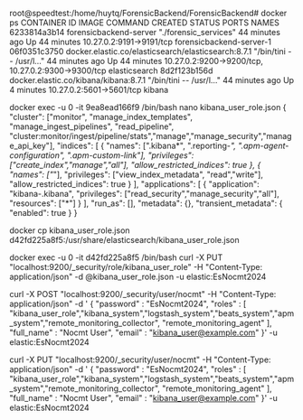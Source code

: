 root@speedtest:/home/huytq/ForensicBackend/ForensicBackend# docker ps
CONTAINER ID   IMAGE                                                 COMMAND                  CREATED          STATUS          PORTS                                                NAMES
6233814a3b14   forensicbackend-server                                "./forensic_services"    44 minutes ago   Up 44 minutes   10.27.0.2:9191->9191/tcp                             forensicbackend-server-1
06f0351c3750   docker.elastic.co/elasticsearch/elasticsearch:8.7.1   "/bin/tini -- /usr/l…"   44 minutes ago   Up 44 minutes   10.27.0.2:9200->9200/tcp, 10.27.0.2:9300->9300/tcp   elasticsearch
8d2f123b156d   docker.elastic.co/kibana/kibana:8.7.1                 "/bin/tini -- /usr/l…"   44 minutes ago   Up 4 minutes    10.27.0.2:5601->5601/tcp                             kibana


docker exec -u 0 -it 9ea8ead166f9 /bin/bash
nano kibana_user_role.json
{
    "cluster": ["monitor", "manage_index_templates", "manage_ingest_pipelines", "read_pipeline", "cluster:monitor/ingest/pipeline/stats","manage","manage_security","manage_api_key"],
    "indices": [
      {
        "names": [".kibana*", ".reporting-*", ".apm-agent-configuration", ".apm-custom-link"],
        "privileges": ["create_index","manage","all"],
        "allow_restricted_indices": true
      },
      {
        "names": ["*"],
        "privileges": ["view_index_metadata", "read","write"],
        "allow_restricted_indices": true
      }
    ],
    "applications": [
      {
        "application": "kibana-.kibana",
        "privileges": ["read_security","manage_security","all"],
        "resources": ["*"]
      }
    ],
    "run_as": [],
    "metadata": {},
    "transient_metadata": {
      "enabled": true
    }
  }


docker cp kibana_user_role.json d42fd225a8f5:/usr/share/elasticsearch/kibana_user_role.json

docker exec -u 0 -it d42fd225a8f5 /bin/bash
curl -X PUT "localhost:9200/_security/role/kibana_user_role" -H "Content-Type: application/json" -d @kibana_user_role.json -u elastic:EsNocmt2024

curl -X POST "localhost:9200/_security/user/nocmt" -H "Content-Type: application/json" -d '
{
  "password" : "EsNocmt2024",
  "roles" : [ "kibana_user_role","kibana_system","logstash_system","beats_system","apm_system","remote_monitoring_collector", "remote_monitoring_agent" ],
  "full_name" : "Nocmt User",
  "email" : "kibana_user@example.com"
}' -u elastic:EsNocmt2024

curl -X PUT "localhost:9200/_security/user/nocmt" -H "Content-Type: application/json" -d '
{
  "password" : "EsNocmt2024",
  "roles" : [ "kibana_user_role","kibana_system","logstash_system","beats_system","apm_system","remote_monitoring_collector", "remote_monitoring_agent" ],
  "full_name" : "Nocmt User",
  "email" : "kibana_user@example.com"
}' -u elastic:EsNocmt2024